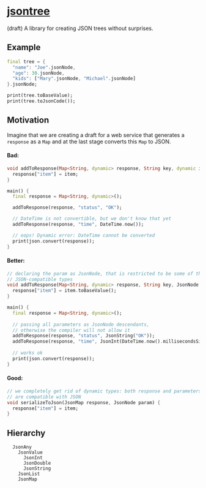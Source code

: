 # [jsontree](https://github.com/rtmigo/jsontree_dart)

(draft) A library for creating JSON trees without surprises.

## Example

```dart
final tree = {
  "name": "Joe".jsonNode,
  "age": 30.jsonNode,
  "kids": ["Mary".jsonNode, "Michael".jsonNode]
}.jsonNode;

print(tree.toBaseValue);
print(tree.toJsonCode());
```

## Motivation

Imagine that we are creating a draft for a web service that generates a
`response` as a `Map` and at the last stage converts this `Map` to JSON.

#### Bad:

```dart
void addToResponse(Map<String, dynamic> response, String key, dynamic item) {
  response["item"] = item; 
}

main() {
  final response = Map<String, dynamic>();

  addToResponse(response, "status", "OK");

  // DateTime is not convertible, but we don't know that yet 
  addToResponse(response, "time", DateTime.now());

  // oops! Dynamic error: DateTime cannot be converted
  print(json.convert(response));  
}
```

#### Better:

```dart
// declaring the param as JsonNode, that is restricted to be some of the 
// JSON-compatible types  
void addToResponse(Map<String, dynamic> response, String key, JsonNode param) {
  response["item"] = item.toBaseValue();
}

main() {
  final response = Map<String, dynamic>();
  
  // passing all parameters as JsonNode descendants, 
  // otherwise the compiler will not allow it
  addToResponse(response, "status", JsonString("OK"));
  addToResponse(response, "time", JsonInt(DateTime.now().millisecondsSinceEpoch));
  
  // works ok
  print(json.convert(response));  
}
```

#### Good:

```dart
// we completely get rid of dynamic types: both response and parameters 
// are compatible with JSON
void serializeToJson(JsonMap response, JsonNode param) {
  response["item"] = item;
}
```

## Hierarchy

```
  JsonAny
    JsonValue
      JsonInt
      JsonDouble
      JsonString
    JsonList
    JsonMap
```
  
